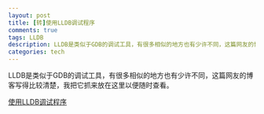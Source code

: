 ```yaml
---
layout: post
title: [转]使用LLDB调试程序
comments: true
tags: LLDB
description: LLDB是类似于GDB的调试工具，有很多相似的地方也有少许不同，这篇网友的博客写得比较清楚，我把它抓来放在这里以便随时查看。
categories: tech
---
```


LLDB是类似于GDB的调试工具，有很多相似的地方也有少许不同，这篇网友的博客写得比较清楚，我把它抓来放在这里以便随时查看。

[使用LLDB调试程序][1]

[1]: http://casatwy.com/shi-yong-lldbdiao-shi-cheng-xu.html